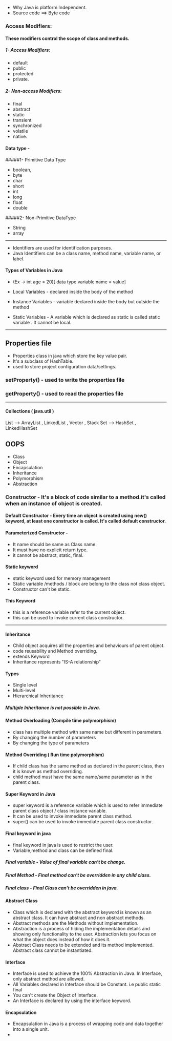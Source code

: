 - Why Java is platform Independent.
- Source code ==> Byte code

### Access Modifiers: 
#### These modifiers control the scope of class and methods.

##### 1- Access Modifiers: 
- default
- public
- protected
- private.

##### 2- Non-access Modifiers: 
- final
- abstract
- static
- transient
- synchronized
- volatile
- native.


#### Data type - 
 
#####1- Primitive Data Type  
- boolean, 
- byte 
- char 
- short
- int 
- long 
- float
- double 

#####2- Non-Primitive DataType 
- String
- array

<hr>

- Identifiers are used for identification purposes. 
- Java Identifiers can be a class name, method name, variable name, or label. 


#### Types of Variables in Java
- (Ex -> int age = 20)[ data type variable name = value]

- Local Variables - declared inside the body of the method
- Instance Variables - variable declared inside the body but outside the 					          	                   method
- Static Variables - A variable which is declared as static is called 					 			         static variable . It cannot be local.

<hr>

## Properties file
- Properties class in java which store the key value pair.
- It's a subclass of HashTable.
- used to store project configuration data/settings.

### setProperty() - used to write the properties file
### getProperty() - used to read the properties file

<hr>

#### Collections ( java.util )

List --> ArrayList , LinkedList , Vector , Stack
Set --> HashSet , LinkedHashSet


## OOPS
- Class
- Object
- Encapsulation
- Inheritance
- Polymorphism
- Abstraction

### Constructor - It's a block of code similar to a method.it's called when an 			   	          instance of object is created.

#### Default Constructor - Every time an object is created using new() keyword, 						  	                       at least one constructor is called. It's called 						  	 			           default constructor.

#### Parameterized Constructor - 

- It name should be same as Class name.
- It must have no explicit return type.
- it cannot be abstract, static, final.


#### Static keyword
- static keyword used for memory management
- Static variable /methods / block are belong to the class not class object.
- Constructor can't be static.

#### This Keyword
- this is a reference variable refer to the current object.
- this can be used to invoke current class constructor.

<hr>

#### Inheritance
- Child object acquires all the properties and behaviours of parent object.
- code reusability and Method overriding.
- extends Keyword
- Inheritance represents "IS-A relationship"

#### Types
- Single level
- Multi-level
- Hierarchical Inheritance

##### Multiple Inheritance is not possible in Java.


#### Method Overloading (Compile time polymorphism)
- class has multiple method with same name but different in parameters.
- By changing the number of parameters
- By changing the type of parameters

#### Method Overriding ( Run time polymorphism)
- If child class has the same method as declared in the parent class, then it is known as method overriding.
- child method must have the same name/same parameter as in the parent class.


#### Super Keyword in Java
- super keyword is a reference variable which is used to refer immediate parent class object / class instance variable.
- It can be used to invoke immediate parent class method.
- super() can be used to invoke immediate parent class constructor.

#### Final keyword in java
- final keyword in java is used to restrict the user. 
- Variable,method and class can be defined final.

##### Final variable - Value of final variable can't be change.
##### Final Method - Final method can't be overridden in any child class.
##### Final class  - Final Class can't be overridden in java.


#### Abstract Class
- Class which is declared with the abstract keyword is known as an abstract class. It can have abstract and non abstract methods.
- Abstract methods are the Methods without implementation.
- Abstraction is a process of hiding the implementation details and showing only functionality to the user. Abstraction lets you focus on what the object does instead of how it does it.
- Abstract Class needs to be extended and its method implemented. Abstract class cannot be instantiated.


#### Interface
- Interface is used to achieve the 100% Abstraction in Java. In Interface, only abstract method are allowed.
- All Variables declared in Interface should be Constant. i.e public static final
- You can't create the Object of Interface.
- An Interface is declared by using the interface keyword.


#### Encapsulation 
- Encapsulation in Java is a process of wrapping code and data together into a single unit.
- 
